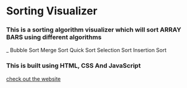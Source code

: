 # Sorting Visualizer
### This is a sorting algorithm visualizer which will sort ARRAY BARS using different algorithms 
_ Bubble Sort 
 Merge Sort
 Quick Sort
 Selection Sort
 Insertion Sort

### This is built using HTML, CSS And JavaScript <br/>
[check out the website](https://ask-anmol.github.io/Sorting-Visualizer/)
